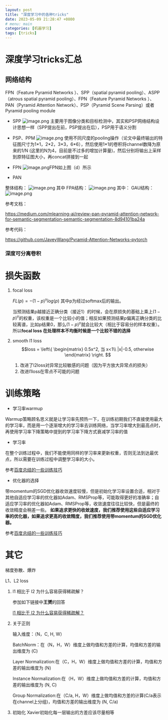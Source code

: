```yaml
---
layout: post
title: "深度学习中的各种tricks"
date: 2023-05-09 21:28:47 +0800
# menu: main
categories: [机器学习]
tags: [tricks]
---
```



# 深度学习tricks汇总

## 网络结构

FPN（Feature Pyramid Networks ）、SPP（spatial pyramid pooling）、ASPP（atrous spatial pyramid pooling）、FPN（Feature Pyramid Networks ）、PAN（Pyramid Attention Network）、PSP（Pyramid Scene Parsing）或者Pyramid pooling module

+ SPP
![image.png](/深度学习中的各种tricks/8596800-e3d7dac69a7b67a4.png)
主要用于图像分类和目标检测中，其实和PSP网络结构设计思想一样（SPP提出在前，PSP提出在后），PSP用于语义分割

+ PSP、PPM
![image.png](/深度学习中的各种tricks/8596800-631a279a871b4363.png)
使用不同尺度的pooling操作（论文中最终输出的特征图尺寸为1\*1，2\*2，3\*3，6\*6），然后使用1\*1的卷积将channel数降为原来的1/N (这里的N为4，目前是不过多的增加计算量)，然后分别将输出上采样到原特征图大小，再concat拼接到一起

+ FPN
![image.png](/深度学习中的各种tricks/8596800-b33feb57a627ba0a.png)FPN如上图（d）所示

+ PAN
  
整体结构：
![image.png](/深度学习中的各种tricks/8596800-bb198181900566ee.png)
其中
FPA结构：
![image.png](/深度学习中的各种tricks/8596800-949d8d1b73ddee11.png)
其中：
GAU结构：
![image.png](/深度学习中的各种tricks/8596800-aaaca0aa5bf1a787.png)

参考文档：

https://medium.com/mlearning-ai/review-pan-pyramid-attention-network-for-semantic-segmentation-semantic-segmentation-8d94101ba24a

参考代码：

https://github.com/JaveyWang/Pyramid-Attention-Networks-pytorch

### 深度可分离卷积

# 损失函数

1. focal loss

   $FL(p)=-(1-p)^\gamma log(p)$ 其中p为经过softmax后的输出。
   
   当预测结果p越接近正确分类（接近1）的时候，会在原损失的基础上乘上$(1-p)^\gamma$的权重，该权重是一个比较小的值；相反如果预测结果p偏离正确分类的比较离谱，比如p结果0，那么$(1-p)^\gamma$就会比较大（相比于容易分的样本权重）。所以**focal loss 在处理样本不均衡时候是一个比较不错的选择**

2. smooth l1 loss
   $$loss = \left\{
    \begin{matrix}
        0.5x^2, 当 x<1\\
        |x|-0.5, otherwise
    \end{matrix}
   \right.
   $$

   1. 改进了l2loss对异常比较敏感的问题（因为平方放大异常点的损失）
   2. 改进l1loss在零点不可能的问题


# 训练策略

+ 学习率warmup

Warmup策略顾名思义就是让学习率先预热一下，在训练初期我们不直接使用最大的学习率，而是用一个逐渐增大的学习率去训练网络，当学习率增大到最高点时，再使用学习率下降策略中提到的学习率下降方式衰减学习率的值

+ 学习率

在整个训练过程中，我们不能使用同样的学习率来更新权重，否则无法到达最优点，所以需要在训练过程中调整学习率的大小。

参考[百度总结的一些训练技巧](https://paddleclas.readthedocs.io/zh_CN/latest/models/Tricks.html)

+ 优化器的选择

带momentum的SGD优化器收敛速度较慢，但是初始化学习率设置合适，相对于其他自适应学习率的优化器如Adam、RMSProp等，可能取得更好的准确率；自适应学习率的优化器如Adam、RMSProp等，收敛速度往往比较快，但是最终的收敛精度会稍差一些。
**如果追求更快的收敛速度，我们推荐使用这些自适应学习率的优化器，如果追求更高的收敛精度，我们推荐使用带momentum的SGD优化器。**

参考[百度总结的一些训练技巧](https://paddleclas.readthedocs.io/zh_CN/latest/models/Tricks.html)


# 其它

梯度弥散、爆炸

L1、L2 loss

1. l1 相比于 l2 为什么容易获得稀疏解？

    参加如下链接中**王赟**的回答

    [l1 相比于 l2 为什么容易获得稀疏解？](https://www.zhihu.com/question/37096933/answer/70426653)

2. 关于正则

    输入维度：（N，C, H, W）

    BatchNorm：在（N，H，W）维度上做均值和方差的计算，均值和方差的输出维度为 (C)

    Layer Normalization:在（C，H，W）维度上做均值和方差的计算，均值和方差的输出维度为 (N)

    Instance Normalization:在（H，W）维度上做均值和方差的计算，均值和方差的输出维度为 (N, C)

    Group Normalization:在（C/a, H，W）维度上做均值和方差的计算(C/a表示在channel上分组)，均值和方差的输出维度为 (N, C/a)

3. 初始化
Xavier初始化每一层输出的方差应该尽量相等